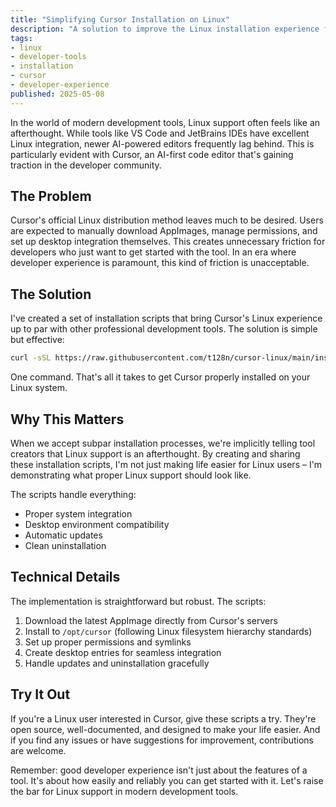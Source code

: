 ```yaml
---
title: "Simplifying Cursor Installation on Linux"
description: "A solution to improve the Linux installation experience for Cursor, an AI-powered code editor. This article introduces a one-command installation script that handles system integration, desktop environment compatibility, and automatic updates."
tags:
- linux
- developer-tools
- installation
- cursor
- developer-experience
published: 2025-05-08
---
```


In the world of modern development tools, Linux support often feels like an afterthought. While tools like VS Code and JetBrains IDEs have excellent Linux integration, newer AI-powered editors frequently lag behind. This is particularly evident with Cursor, an AI-first code editor that's gaining traction in the developer community.

## The Problem

Cursor's official Linux distribution method leaves much to be desired. Users are expected to manually download AppImages, manage permissions, and set up desktop integration themselves. This creates unnecessary friction for developers who just want to get started with the tool. In an era where developer experience is paramount, this kind of friction is unacceptable.

## The Solution

I've created a set of installation scripts that bring Cursor's Linux experience up to par with other professional development tools. The solution is simple but effective:

```bash
curl -sSL https://raw.githubusercontent.com/t128n/cursor-linux/main/install.sh | sudo bash
```

One command. That's all it takes to get Cursor properly installed on your Linux system.

## Why This Matters

When we accept subpar installation processes, we're implicitly telling tool creators that Linux support is an afterthought. By creating and sharing these installation scripts, I'm not just making life easier for Linux users – I'm demonstrating what proper Linux support should look like.

The scripts handle everything:
- Proper system integration
- Desktop environment compatibility
- Automatic updates
- Clean uninstallation

## Technical Details

The implementation is straightforward but robust. The scripts:
1. Download the latest AppImage directly from Cursor's servers
2. Install to `/opt/cursor` (following Linux filesystem hierarchy standards)
3. Set up proper permissions and symlinks
4. Create desktop entries for seamless integration
5. Handle updates and uninstallation gracefully

## Try It Out

If you're a Linux user interested in Cursor, give these scripts a try. They're open source, well-documented, and designed to make your life easier. And if you find any issues or have suggestions for improvement, contributions are welcome.

Remember: good developer experience isn't just about the features of a tool. It's about how easily and reliably you can get started with it. Let's raise the bar for Linux support in modern development tools.